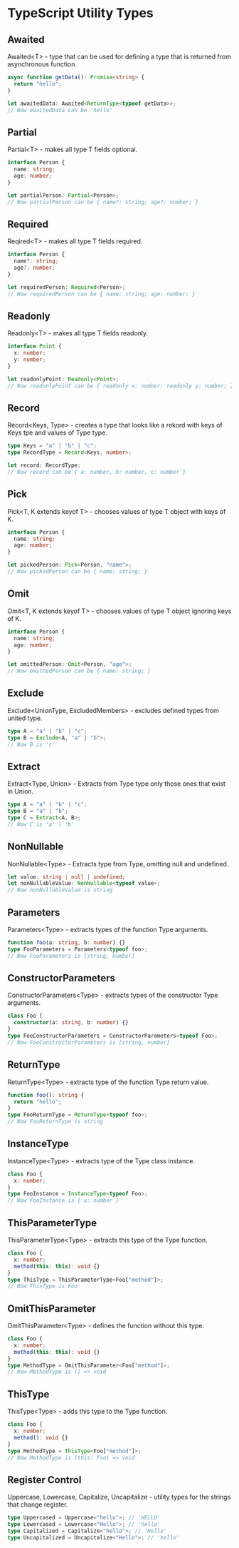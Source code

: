 # TypeScript Utility Types

## Awaited

Awaited\<T> - type that can be used for defining a type that is returned from asynchronous function.

```ts
async function getData(): Promise<string> {
  return "hello";
}

let awaitedData: Awaited<ReturnType<typeof getData>>;
// Now awaitedData can be 'hello'
```

## Partial

Partial\<T> - makes all type T fields optional.

```ts
interface Person {
  name: string;
  age: number;
}

let partialPerson: Partial<Person>;
// Now partialPerson can be { name?: string; age?: number; }
```

## Required

Reqired\<T> - makes all type T fields required.

```ts
interface Person {
  name?: string;
  age?: number;
}

let requiredPerson: Required<Person>;
// Now requiredPerson can be { name: string; age: number; }
```

## Readonly

Readonly\<T> - makes all type T fields readonly.

```ts
interface Point {
  x: number;
  y: number;
}

let readonlyPoint: Readonly<Point>;
// Now readonlyPoint can be { readonly x: number; readonly y: number; }
```

## Record

Record\<Keys, Type> - creates a type that looks like a rekord with keys of Keys tpe and values of Type type.

```ts
type Keys = "a" | "b" | "c";
type RecordType = Record<Keys, number>;

let record: RecordType;
// Now record can be { a: number, b: number, c: number }
```

## Pick

Pick\<T, K extends keyof T> - chooses values of type T object with keys of K.

```ts
interface Person {
  name: string;
  age: number;
}

let pickedPerson: Pick<Person, "name">;
// Now pickedPerson can be { name: string; }
```

## Omit

Omit\<T, K extends keyof T> - chooses values of type T object ignoring keys of K.

```ts
interface Person {
  name: string;
  age: number;
}

let omittedPerson: Omit<Person, "age">;
// Now omittedPerson can be { name: string; }
```

## Exclude

Exclude\<UnionType, ExcludedMembers> - excludes defined types from united type.

```ts
type A = "a" | "b" | "c";
type B = Exclude<A, "a" | "b">;
// Now B is 'c'
```

## Extract

Extract\<Type, Union> - Extracts from Type type only those ones that exist in Union.

```ts
type A = "a" | "b" | "c";
type B = "a" | "b";
type C = Extract<A, B>;
// Now C is 'a' | 'b'
```

## NonNullable

NonNullable\<Type> - Extracts type from Type, omitting null and undefined.

```ts
let value: string | null | undefined;
let nonNullableValue: NonNullable<typeof value>;
// Now nonNullableValue is string
```

## Parameters

Parameters\<Type> - extracts types of the function Type arguments.

```ts
function foo(a: string, b: number) {}
type FooParameters = Parameters<typeof foo>;
// Now FooParameters is [string, number]
```

## ConstructorParameters

ConstructorParameters\<Type> - extracts types of the constructor Type arguments.

```ts
class Foo {
  constructor(a: string, b: number) {}
}
type FooConstructorParameters = ConstructorParameters<typeof Foo>;
// Now FooConstructorParameters is [string, number]
```

## ReturnType

ReturnType\<Type> - extracts type of the function Type return value.

```ts
function foo(): string {
  return "hello";
}
type FooReturnType = ReturnType<typeof foo>;
// Now FooReturnType is string
```

## InstanceType

InstanceType\<Type> - extracts type of the Type class instance.

```ts
class Foo {
  x: number;
}
type FooInstance = InstanceType<typeof Foo>;
// Now FooInstance is { x: number }
```

## ThisParameterType

ThisParameterType\<Type> - extracts this type of the Type function.

```ts
class Foo {
  x: number;
  method(this: this): void {}
}
type ThisType = ThisParameterType<Foo["method"]>;
// Now ThisType is Foo
```

## OmitThisParameter

OmitThisParameter\<Type> - defines the function without this type.

```ts
class Foo {
  x: number;
  method(this: this): void {}
}
type MethodType = OmitThisParameter<Foo["method"]>;
// Now MethodType is () => void
```

## ThisType

ThisType\<Type> - adds this type to the Type function.

```ts
class Foo {
  x: number;
  method(): void {}
}
type MethodType = ThisType<Foo["method"]>;
// Now MethodType is (this: Foo) => void
```

## Register Control

Uppercase<StringType>, Lowercase<StringType>, Capitalize<StringType>, Uncapitalize<StringType> - utility types for the strings that change register.

```ts
type Uppercased = Uppercase<"hello">; // 'HELLO'
type Lowercased = Lowercase<"Hello">; // 'hello'
type Capitalized = Capitalize<"hello">; // 'Hello'
type Uncapitalized = Uncapitalize<"Hello">; // 'hello'
```
